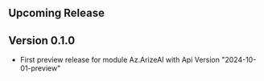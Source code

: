 ## Upcoming Release

## Version 0.1.0
* First preview release for module Az.ArizeAI with Api Version "2024-10-01-preview"

